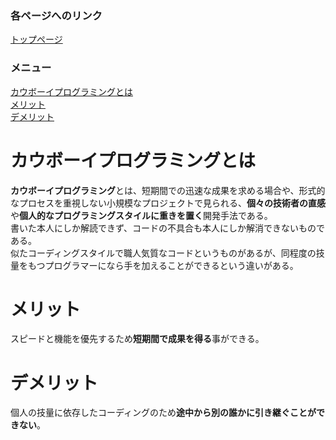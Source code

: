 ### 各ページへのリンク
[トップページ](index.md)  


### メニュー
[カウボーイプログラミングとは](#カウボーイプログラミングとは)  
[メリット](#メリット)  
[デメリット](#デメリット)

# カウボーイプログラミングとは
**カウボーイプログラミング**とは、短期間での迅速な成果を求める場合や、形式的なプロセスを重視しない小規模なプロジェクトで見られる、**個々の技術者の直感**や**個人的なプログラミングスタイルに重きを置く**開発手法である。  
書いた本人にしか解読できず、コードの不具合も本人にしか解消できないものである。  
似たコーディングスタイルで職人気質なコードというものがあるが、同程度の技量をもつプログラマーになら手を加えることができるという違いがある。

# メリット
スピードと機能を優先するため**短期間で成果を得る**事ができる。

# デメリット
個人の技量に依存したコーディングのため**途中から別の誰かに引き継ぐことができない**。
